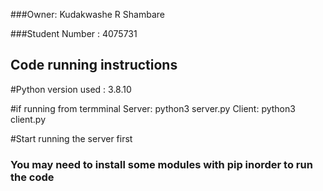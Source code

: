 ###Owner: Kudakwashe R Shambare


###Student Number : 4075731


## Code running instructions

#Python version used : 3.8.10

#if running from termminal 
Server: python3 server.py
Client: python3 client.py

#Start running the server first

### You may need to install some modules with pip inorder to run the code

